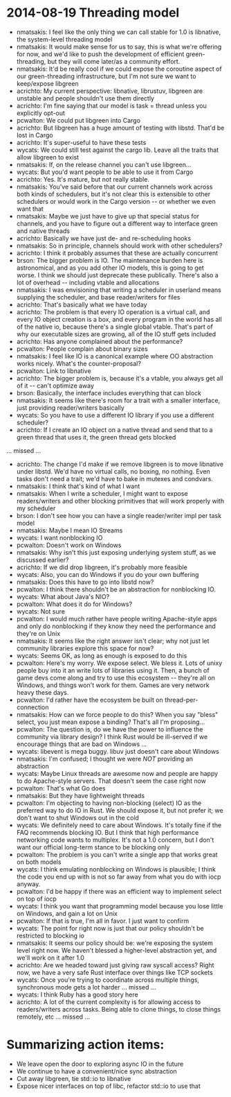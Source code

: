 # 2014-08-19 Threading model

- nmatsakis: I feel like the only thing we can call stable for 1.0 is libnative, the system-level threading model
- nmatsakis: It would make sense for us to say, this is what we're offering for now, and we'd like to push the development of efficient green-threading, but they will come later/as a community effort.
- nmatsakis: It'd be really cool if we could expose the coroutine aspect of our green-threading infrastructure, but I'm not sure we want to keep/expose libgreen
- acrichto: My current perspective: libnative, librustuv, libgreen are unstable and people shouldn't use them directly
- acrichto: I'm fine saying that our model is task = thread unless you explicitly opt-out
- pcwalton: We could put libgreen into Cargo
- acrichto: But libgreen has a huge amount of testing with libstd. That'd be lost in Cargo
- acrichto: It's super-useful to have these tests
- wycats: We could still test against the cargo lib. Leave all the traits that allow libgreen to exist
- nmatsakis: If, on the release channel you can't use libgreen...
- wycats: But you'd want people to be able to use it from Cargo
- acrichto: Yes. It's mature, but not really stable.
- nmatsakis: You've said before that our current channels work across both kinds of schedulers, but it's not clear this is extensible to other schedulers or would work in the Cargo version -- or whether we even want that
- nmatsakis: Maybe we just have to give up that special status for channels, and you have to figure out a different way to interface green and native threads
- acrichto: Basically we have just de- and re-scheduling hooks
- nmatsakis: So in principle, channels should work with other schedulers?
- acrichto: I think it probably assumes that these are actually concurrent
- brson: The bigger problem is IO. The maintenance burden here is astronomical, and as you add other IO models, this is going to get worse. I think we should just deprecate these publically. There's also a lot of overhead -- including vtable and allocations
- nmatsakis: I was envisioning that writing a scheduler in userland means supplying the scheduler, and base reader/writers for files
- acrichto: That's basically what we have today
- acrichto: The problem is that every IO operation is a virtual call, and every IO object creation is a box, and every program in the world has all of the native io, because there's a single global vtable. That's part of why our executable sizes are growing, all of the IO stuff gets included
- acrichto: Has anyone complained about the performance?
- pcwalton: People complain about binary sizes
- nmatsakis: I feel like IO is a canonical example where OO abstraction works nicely. What's the counter-proposal?
- pcwalton: Link to libnative
- acrichto: The bigger problem is, because it's a vtable, you always get all of it -- can't optimize away
- brson: Basically, the interface includes everything that can block
- nmatsakis: It seems like there's room for a trait with a smaller interface, just providing reader/writers basically
- wycats: So you have to use a different IO library if you use a different scheduler?
- acrichto: If I create an IO object on a native thread and send that to a green thread that uses it, the green thread gets blocked

... missed ...

- acrichto: The change I'd make if we remove libgreen is to move libnative under libstd. We'd have no virtual calls, no boxing, no nothing. Even tasks don't need a trait; we'd have to bake in mutexes and condvars.
- nmatsakis: I think that's kind of what I want
- nmatsakis: When I write a scheduler, I might want to expose readers/writers and other blocking primitives that will work properly with my scheduler
- brson: I don't see how you can have a single reader/writer impl per task model
- nmatsakis: Maybe I mean IO Streams
- wycats: I want nonblocking IO
- pcwalton: Doesn't work on Windows
- nmatsakis: Why isn't this just exposing underlying system stuff, as we discussed earlier?
- acrichto: If we did drop libgreen, it's probably more feasible
- wycats: Also, you can do Windows if you do your own buffering
- nmatsakis: Does this have to go into libstd now?
- pcwalton: I think there shouldn't be an abstraction for nonblocking IO. 
- wycats: What about Java's NIO?
- pcwalton: What does it do for Windows?
- wycats: Not sure
- pcwalton: I would much rather have people writing Apache-style apps and only do nonblocking if they know they need the performance and they're on Unix
- nmatsakis: It seems like the right answer isn't clear; why not just let community libraries explore this space for now?
- wycats: Seems OK, as long as enough is exposed to do this
- pcwalton: Here's my worry. We expose select. We bless it. Lots of unixy people buy into it an write lots of libraries using it. Then, a bunch of game devs come along and try to use this ecosystem -- they're all on Windows, and things won't work for them. Games are very network heavy these days.
- pcwalton: I'd rather have the ecosystem be built on thread-per-connection
- nmatsakis: How can we force people to do this? When you say "bless" select, you just mean expose a binding? That's all I'm proposing...
- pcwalton: The question is, do we have the power to influence the community via library design? I think Rust would be ill-served if we encourage things that are bad on Windows
...
- wycats: libevent is mega buggy. libuv just doesn't care about Windows
- nmatsakis: I'm confused; I thought we were *NOT* providing an abstraction
- wycats: Maybe Linux threads are awesome now and people are happy to do Apache-style servers. That doesn't seem the case right now
- pcwalton: That's what Go does
- nmatsakis: But they have lightweight threads
- pcwalton: I'm objecting to having non-blocking (select) IO as the preferred way to do IO in Rust. We should expose it, but not prefer it; we don't want to shut Windows out in the cold
- wycats: We definitely need to care about Windows. It's totally fine if the FAQ recommends blocking IO. But I think that high performance networking code wants to multiplex. It's not a 1.0 concern, but I don't want our official long-term stance to be blocking only
- pcwalton: The problem is you can't write a single app that works great on both models
- wycats: I think emulating nonblocking on Windows is plausible; I think the code you end up with is not so far away from what you do with iocp anyway.
- pcwalton: I'd be happy if there was an efficient way to implement select on top of iocp
- wycats: I think you want that programming model because you lose little on Windows, and gain a lot on Unix
- pcwalton: If that is true, I'm all in favor. I just want to confirm
- wycats: The point for right now is just that our policy shouldn't be restricted to blocking io
- nmatsakis: It seems our policy should be: we're exposing the system level right now. We haven't blessed a higher-level abstraction yet, and we'll work on it after 1.0
- acrichto: Are we headed toward just giving raw syscall access? Right now, we have a very safe Rust interface over things like TCP sockets
- wycats: Once you're trying to coordinate across multiple things, synchronous mode gets a lot harder
... missed ...
- wycats: I think Ruby has a good story here
- acrichto: A lot of the current complexity is for allowing access to readers/writers across tasks. Being able to clone things, to close things remotely, etc
... missed ...

# Summarizing action items:

- We leave open the door to exploring async IO in the future
- We continue to have a convenient/nice sync abstraction
- Cut away libgreen, tie std::io to libnative
- Expose nicer interfaces on top of libc, refactor std::io to use that

